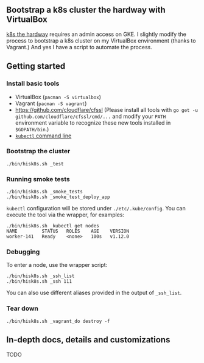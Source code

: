 ## Bootstrap a k8s cluster the hardway with VirtualBox

[k8s the hardway](https://github.com/kelseyhightower/kubernetes-the-hard-way)
requires an admin access on GKE.
I slightly modify the process to bootstrap a k8s cluster
on my VirtualBox environment (thanks to Vagrant.)
And yes I have a script to automate the process.

## Getting started

### Install basic tools

* VirtualBox (`pacman -S virtualbox`)
* Vagrant (`pacman -S vagrant`)
* https://github.com/cloudflare/cfssl (Please install all tools with
  `go get -u github.com/cloudflare/cfssl/cmd/...` and modify your `PATH`
  environment variable to recognize these new tools installed in `$GOPATH/bin`.)
* [`kubectl` command line](https://kubernetes.io/docs/tasks/tools/install-kubectl/#install-kubectl-binary-using-curl)

### Bootstrap the cluster

```
./bin/hisk8s.sh _test
```

### Running smoke tests

```
./bin/hisk8s.sh _smoke_tests
./bin/hisk8s.sh _smoke_test_deploy_app
```

`kubectl` configuration will be stored under `./etc/.kube/config`.
You can execute the tool via the wrapper, for examples:

```
./bin/hisk8s.sh _kubectl get nodes
NAME         STATUS   ROLES    AGE    VERSION
worker-141   Ready    <none>   100s   v1.12.0
```

### Debugging

To enter a node, use the wrapper script:

```
./bin/hisk8s.sh _ssh_list
./bin/hisk8s.sh _ssh 111
```

You can also use different aliases provided in the output of `_ssh_list`.

### Tear down

```
./bin/hisk8s.sh _vagrant_do destroy -f
```

## In-depth docs, details and customizations

TODO
